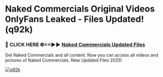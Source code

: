 # Naked Commercials Original Videos 0nlyFans Leaked - Files Updated! (q92k)

<h3>🔴 CLICK HERE 🌐==►► <a href="https://tinyurl.com/yckcrads" rel="nofollow">Naked Commercials Updated Files</a></h3>

Get Naked Commercials and all content. Now you can access all videos and pictures of Naked Commercials. New Updated Files 2025!

[![q92k](https://i.imgur.com/hpKpOFt.gif)](https://tinyurl.com/yckcrads)
